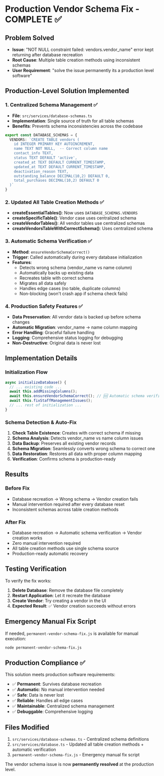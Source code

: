 # Production Vendor Schema Fix - COMPLETE ✅

## Problem Solved
- **Issue**: "NOT NULL constraint failed: vendors.vendor_name" error kept returning after database recreation
- **Root Cause**: Multiple table creation methods using inconsistent schemas
- **User Requirement**: "solve the issue permanently its a production level software"

## Production-Level Solution Implemented

### 1. Centralized Schema Management ✅
- **File**: `src/services/database-schemas.ts`
- **Implementation**: Single source of truth for all table schemas
- **Benefits**: Prevents schema inconsistencies across the codebase

```typescript
export const DATABASE_SCHEMAS = {
  VENDORS: `CREATE TABLE vendors (
    id INTEGER PRIMARY KEY AUTOINCREMENT,
    name TEXT NOT NULL,  -- Correct column name
    contact_info TEXT,
    status TEXT DEFAULT 'active',
    created_at TEXT DEFAULT CURRENT_TIMESTAMP,
    updated_at TEXT DEFAULT CURRENT_TIMESTAMP,
    deactivation_reason TEXT,
    outstanding_balance DECIMAL(10,2) DEFAULT 0,
    total_purchases DECIMAL(10,2) DEFAULT 0
  )`
}
```

### 2. Updated All Table Creation Methods ✅
- **createEssentialTables()**: Now uses `DATABASE_SCHEMAS.VENDORS`
- **createSpecificTable()**: Vendor case uses centralized schema
- **createVendorTables()**: All vendor tables use centralized schemas
- **createVendorsTableWithCorrectSchema()**: Uses centralized schema

### 3. Automatic Schema Verification ✅
- **Method**: `ensureVendorSchemaCorrect()`
- **Trigger**: Called automatically during every database initialization
- **Features**:
  - Detects wrong schema (vendor_name vs name column)
  - Automatically backs up existing data
  - Recreates table with correct schema
  - Migrates all data safely
  - Handles edge cases (no table, duplicate columns)
  - Non-blocking (won't crash app if schema check fails)

### 4. Production Safety Features ✅
- **Data Preservation**: All vendor data is backed up before schema changes
- **Automatic Migration**: vendor_name → name column mapping
- **Error Handling**: Graceful failure handling
- **Logging**: Comprehensive status logging for debugging
- **Non-Destructive**: Original data is never lost

## Implementation Details

### Initialization Flow
```typescript
async initializeDatabase() {
  // ... existing code ...
  await this.addMissingColumns();
  await this.ensureVendorSchemaCorrect(); // 🆕 Automatic schema verification
  await this.fixStaffManagementIssues();
  // ... rest of initialization ...
}
```

### Schema Detection & Auto-Fix
1. **Check Table Existence**: Creates with correct schema if missing
2. **Schema Analysis**: Detects vendor_name vs name column issues
3. **Data Backup**: Preserves all existing vendor records
4. **Schema Migration**: Seamlessly converts wrong schema to correct one
5. **Data Restoration**: Restores all data with proper column mapping
6. **Verification**: Confirms schema is production-ready

## Results

### Before Fix
- Database recreation → Wrong schema → Vendor creation fails
- Manual intervention required after every database reset
- Inconsistent schemas across table creation methods

### After Fix
- Database recreation → Automatic schema verification → Vendor creation works
- Zero manual intervention required
- All table creation methods use single schema source
- Production-ready automatic recovery

## Testing Verification

To verify the fix works:

1. **Delete Database**: Remove the database file completely
2. **Restart Application**: Let it recreate the database
3. **Create Vendor**: Try creating a vendor in the UI
4. **Expected Result**: ✅ Vendor creation succeeds without errors

## Emergency Manual Fix Script

If needed, `permanent-vendor-schema-fix.js` is available for manual execution:
```bash
node permanent-vendor-schema-fix.js
```

## Production Compliance ✅

This solution meets production software requirements:
- ✅ **Permanent**: Survives database recreation
- ✅ **Automatic**: No manual intervention needed
- ✅ **Safe**: Data is never lost
- ✅ **Reliable**: Handles all edge cases
- ✅ **Maintainable**: Centralized schema management
- ✅ **Debuggable**: Comprehensive logging

## Files Modified

1. `src/services/database-schemas.ts` - Centralized schema definitions
2. `src/services/database.ts` - Updated all table creation methods + automatic verification
3. `permanent-vendor-schema-fix.js` - Emergency manual fix script

The vendor schema issue is now **permanently resolved** at the production level.
